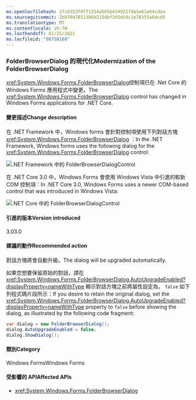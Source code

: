 ```yaml
---
ms.openlocfilehash: 27c6353f8f71254a505b434921f4b1e61e64cdda
ms.sourcegitcommit: 2b878d7011306b215dbf3d5dc9c1e78355a6dcd5
ms.translationtype: MT
ms.contentlocale: zh-TW
ms.lasthandoff: 01/25/2021
ms.locfileid: "98758160"
---
```

### <a name="modernization-of-the-folderbrowserdialog"></a><span data-ttu-id="fe715-101">FolderBrowserDialog 的現代化</span><span class="sxs-lookup"><span data-stu-id="fe715-101">Modernization of the FolderBrowserDialog</span></span>

<span data-ttu-id="fe715-102"><xref:System.Windows.Forms.FolderBrowserDialog>控制項已在 .Net Core 的 Windows Forms 應用程式中變更。</span><span class="sxs-lookup"><span data-stu-id="fe715-102">The <xref:System.Windows.Forms.FolderBrowserDialog> control has changed in Windows Forms applications for .NET Core.</span></span>

#### <a name="change-description"></a><span data-ttu-id="fe715-103">變更描述</span><span class="sxs-lookup"><span data-stu-id="fe715-103">Change description</span></span>

<span data-ttu-id="fe715-104">在 .NET Framework 中，Windows forms 會針對控制項使用下列對話方塊 <xref:System.Windows.Forms.FolderBrowserDialog> ：</span><span class="sxs-lookup"><span data-stu-id="fe715-104">In the .NET Framework, Windows forms uses the following dialog for the <xref:System.Windows.Forms.FolderBrowserDialog> control:</span></span>

![.NET Framework 中的 FolderBrowserDialogControl](~/docs/images/core-changes/windowsforms/modernized-folderbrowserdialog/folderdlg-framework.png)

<span data-ttu-id="fe715-106">在 .NET Core 3.0 中，Windows Forms 會使用 Windows Vista 中引進的較新 COM 控制項：</span><span class="sxs-lookup"><span data-stu-id="fe715-106">In .NET Core 3.0, Windows Forms uses a newer COM-based control that was introduced in Windows Vista:</span></span>

![.NET Core 中的 FolderBrowserDialogControl](~/docs/images/core-changes/windowsforms/modernized-folderbrowserdialog/folderdlg-core.png)

#### <a name="version-introduced"></a><span data-ttu-id="fe715-108">引進的版本</span><span class="sxs-lookup"><span data-stu-id="fe715-108">Version introduced</span></span>

<span data-ttu-id="fe715-109">3.0</span><span class="sxs-lookup"><span data-stu-id="fe715-109">3.0</span></span>

#### <a name="recommended-action"></a><span data-ttu-id="fe715-110">建議的動作</span><span class="sxs-lookup"><span data-stu-id="fe715-110">Recommended action</span></span>

<span data-ttu-id="fe715-111">對話方塊將會自動升級。</span><span class="sxs-lookup"><span data-stu-id="fe715-111">The dialog will be upgraded automatically.</span></span>

<span data-ttu-id="fe715-112">如果您想要保留原始的對話，請在 <xref:System.Windows.Forms.FolderBrowserDialog.AutoUpgradeEnabled?displayProperty=nameWithType> 顯示對話方塊之前將屬性設定為， `false` 如下列程式碼片段所示：</span><span class="sxs-lookup"><span data-stu-id="fe715-112">If you desire to retain the original dialog, set the <xref:System.Windows.Forms.FolderBrowserDialog.AutoUpgradeEnabled?displayProperty=nameWithType> property to `false` before showing the dialog, as illustrated by the following code fragment:</span></span>

```csharp
var dialog = new FolderBrowserDialog();
dialog.AutoUpgradeEnabled = false;
dialog.ShowDialog();
```

#### <a name="category"></a><span data-ttu-id="fe715-113">類別</span><span class="sxs-lookup"><span data-stu-id="fe715-113">Category</span></span>

<span data-ttu-id="fe715-114">Windows Forms</span><span class="sxs-lookup"><span data-stu-id="fe715-114">Windows Forms</span></span>

#### <a name="affected-apis"></a><span data-ttu-id="fe715-115">受影響的 API</span><span class="sxs-lookup"><span data-stu-id="fe715-115">Affected APIs</span></span>

- <xref:System.Windows.Forms.FolderBrowserDialog>

<!--

#### Affected APIs

- `T:System.Windows.Forms.FolderBrowserDialog`

-->
